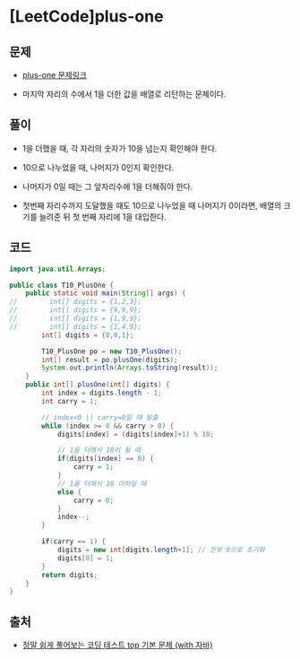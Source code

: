 # [LeetCode]plus-one

## 문제

- [plus-one 문제링크](https://leetcode.com/problems/plus-one/)

- 마지막 자리의 수에서 1을 더한 값을 배열로 리턴하는 문제이다. 

## 풀이

- 1을 더했을 때, 각 자리의 숫자가 10을 넘는지 확인해야 한다.

- 10으로 나누었을 때, 나머지가 0인지 확인한다.

- 나머지가 0일 때는 그 앞자리수에 1을 더해줘야 한다.

- 첫번째 자리수까지 도달했을 때도 10으로 나누었을 때 나머지가 0이라면, 배열의 크기를 늘려준 뒤 첫 번째 자리에 1을 대입한다.

## 코드

```JAVA
import java.util.Arrays;

public class T10_PlusOne {
    public static void main(String[] args) {
//        int[] digits = {1,2,3};
//        int[] digits = {9,9,9};
//        int[] digits = {1,9,9};
//        int[] digits = {1,4,9};
        int[] digits = {0,0,1};

        T10_PlusOne po = new T10_PlusOne();
        int[] result = po.plusOne(digits);
        System.out.println(Arrays.toString(result));
    }
    public int[] plusOne(int[] digits) {
        int index = digits.length - 1;
        int carry = 1;

        // index<0 || carry=0일 때 탈출
        while (index >= 0 && carry > 0) {
            digits[index] = (digits[index]+1) % 10;

            // 1을 더해서 10이 될 때
            if(digits[index] == 0) {
                carry = 1;
            }
            // 1을 더해서 10 이하일 때
            else {
                carry = 0;
            }
            index--;
        }

        if(carry == 1) {
            digits = new int[digits.length+1]; // 전부 0으로 초기화
            digits[0] = 1;
        }
        return digits;
    }
}
```

## 출처

- [정말 쉽게 풀어보는 코딩 테스트 top 기본 문제 (with 자바)](https://www.inflearn.com/course/%EC%BD%94%EB%94%A9%ED%85%8C%EC%8A%A4%ED%8A%B8-%EC%9E%90%EB%B0%94#)

